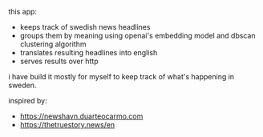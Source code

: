 this app:

- keeps track of swedish news headlines
- groups them by meaning using openai's embedding model and dbscan clustering algorithm
- translates resulting headlines into english
- serves results over http

i have build it mostly for myself to keep track of what's happening in sweden.

inspired by:

- https://newshavn.duarteocarmo.com
- https://thetruestory.news/en
